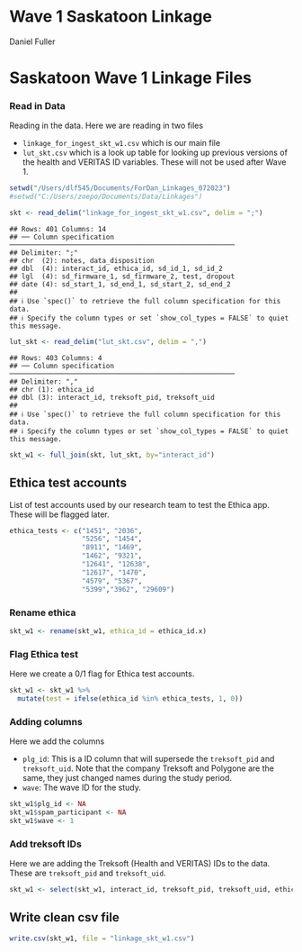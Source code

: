 Wave 1 Saskatoon Linkage
================
Daniel Fuller

# Saskatoon Wave 1 Linkage Files

### Read in Data

Reading in the data. Here we are reading in two files

- `linkage_for_ingest_skt_w1.csv` which is our main file
- `lut_skt.csv` which is a look up table for looking up previous
  versions of the health and VERITAS ID variables. These will not be
  used after Wave 1.

``` r
setwd("/Users/dlf545/Documents/ForDan_Linkages_072023")
#setwd("C:/Users/zoepo/Documents/Data/Linkages")

skt <- read_delim("linkage_for_ingest_skt_w1.csv", delim = ";")
```

    ## Rows: 401 Columns: 14
    ## ── Column specification ────────────────────────────────────────────────────────
    ## Delimiter: ";"
    ## chr  (2): notes, data_disposition
    ## dbl  (4): interact_id, ethica_id, sd_id_1, sd_id_2
    ## lgl  (4): sd_firmware_1, sd_firmware_2, test, dropout
    ## date (4): sd_start_1, sd_end_1, sd_start_2, sd_end_2
    ## 
    ## ℹ Use `spec()` to retrieve the full column specification for this data.
    ## ℹ Specify the column types or set `show_col_types = FALSE` to quiet this message.

``` r
lut_skt <- read_delim("lut_skt.csv", delim = ",")
```

    ## Rows: 403 Columns: 4
    ## ── Column specification ────────────────────────────────────────────────────────
    ## Delimiter: ","
    ## chr (1): ethica_id
    ## dbl (3): interact_id, treksoft_pid, treksoft_uid
    ## 
    ## ℹ Use `spec()` to retrieve the full column specification for this data.
    ## ℹ Specify the column types or set `show_col_types = FALSE` to quiet this message.

``` r
skt_w1 <- full_join(skt, lut_skt, by="interact_id")
```

## Ethica test accounts

List of test accounts used by our research team to test the Ethica app.
These will be flagged later.

``` r
ethica_tests <- c("1451", "2036", 
                  "5256", "1454", 
                  "8911", "1469",
                  "1462", "9321", 
                  "12641", "12638", 
                  "12617", "1470",
                  "4579", "5367",
                  "5399","3962", "29609")
```

### Rename ethica

``` r
skt_w1 <- rename(skt_w1, ethica_id = ethica_id.x)
```

### Flag Ethica test

Here we create a 0/1 flag for Ethica test accounts.

``` r
skt_w1 <- skt_w1 %>%
  mutate(test = ifelse(ethica_id %in% ethica_tests, 1, 0)) 
```

### Adding columns

Here we add the columns

- `plg_id`: This is a ID column that will supersede the `treksoft_pid`
  and `treksoft_uid`. Note that the company Treksoft and Polygone are
  the same, they just changed names during the study period.
- `wave`: The wave ID for the study.

``` r
skt_w1$plg_id <- NA
skt_w1$spam_participant <- NA
skt_w1$wave <- 1
```

### Add treksoft IDs

Here we are adding the Treksoft (Health and VERITAS) IDs to the data.
These are `treksoft_pid` and `treksoft_uid`.

``` r
skt_w1 <- select(skt_w1, interact_id, treksoft_pid, treksoft_uid, ethica_id, sd_id_1, sd_firmware_1, sd_start_1, sd_end_1, sd_id_2, sd_firmware_2, sd_start_2, sd_end_2, data_disposition, dropout, test, plg_id, spam_participant, wave)
```

## Write clean csv file

``` r
write.csv(skt_w1, file = "linkage_skt_w1.csv")
```
